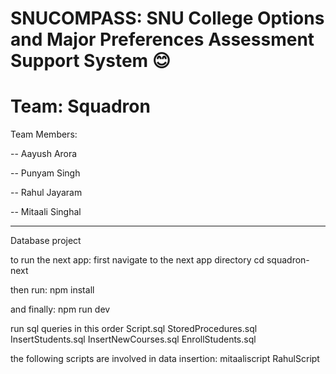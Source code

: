 # SNUCOMPASS: SNU College Options and Major Preferences Assessment Support System 😊
# Team: Squadron

Team Members:
<p>-- Aayush Arora</p>
<p>-- Punyam Singh</p>
<p>-- Rahul Jayaram</p>
<p>-- Mitaali Singhal</p>


---
Database project


to run the next app:
first navigate to the next app directory
cd squadron-next

then run:
npm install

and finally:
npm run dev

run sql queries in this order
Script.sql
StoredProcedures.sql
InsertStudents.sql
InsertNewCourses.sql
EnrollStudents.sql



the following scripts are involved in data insertion:
mitaaliscript
RahulScript
